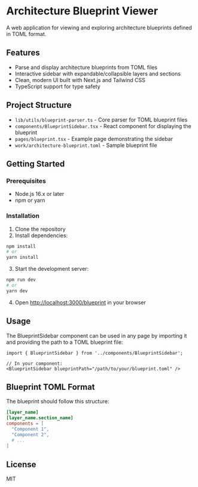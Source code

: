 # Architecture Blueprint Viewer

A web application for viewing and exploring architecture blueprints defined in TOML format.

## Features

- Parse and display architecture blueprints from TOML files
- Interactive sidebar with expandable/collapsible layers and sections
- Clean, modern UI built with Next.js and Tailwind CSS
- TypeScript support for type safety

## Project Structure

- `lib/utils/blueprint-parser.ts` - Core parser for TOML blueprint files
- `components/BlueprintSidebar.tsx` - React component for displaying the blueprint
- `pages/blueprint.tsx` - Example page demonstrating the sidebar
- `work/architecture-blueprint.toml` - Sample blueprint file

## Getting Started

### Prerequisites

- Node.js 16.x or later
- npm or yarn

### Installation

1. Clone the repository
2. Install dependencies:

```bash
npm install
# or
yarn install
```

3. Start the development server:

```bash
npm run dev
# or
yarn dev
```

4. Open [http://localhost:3000/blueprint](http://localhost:3000/blueprint) in your browser

## Usage

The BlueprintSidebar component can be used in any page by importing it and providing the path to a TOML blueprint file:

```tsx
import { BlueprintSidebar } from '../components/BlueprintSidebar';

// In your component:
<BlueprintSidebar blueprintPath="/path/to/your/blueprint.toml" />
```

## Blueprint TOML Format

The blueprint should follow this structure:

```toml
[layer_name]
[layer_name.section_name]
components = [
  "Component 1",
  "Component 2",
  # ...
]
```

## License

MIT
